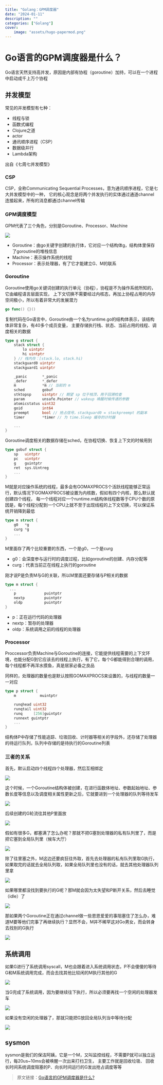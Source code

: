 ```yaml
---
title: "Golang：GPM调度器"
date: "2024-01-11"
description: ""
categories: ["Golang"]
cover:
    image: "assets/hugo-papermod.png"
---
```

# Go语言的GPM调度器是什么？

Go语言天然支持高并发，原因是内部有协程（goroutine）加持，可以在一个进程中启动成千上万个协程


## 并发模型

常见的并发模型有七种：

- 线程与锁
- 函数式编程
- Clojure之道
- actor
- 通讯顺序进程（CSP）
- 数据级并行
- Lambda架构

出自《七周七并发模型》


### CSP

CSP，全称Communicating Sequential Processes，意为通讯顺序进程，它是七大并发模型中的一种，
它的核心观念是将两个并发执行的实体通过通道channel连接起来，所有的消息都通过channel传输


### GPM调度模型

GPM代表了三个角色，分别是Goroutine、Processor、Machine

![](../images/17188139512ef9a8.jpg)

- Goroutine：由go关键字创建的执行体，它对应一个结构体g，结构体里保存了goroutine的堆栈信息
- Machine：表示操作系统的线程
- Processor：表示处理器，有了它才能建立G、M的联系

### Goroutine

Goroutine使用go关键词创建的执行单元（协程），协程是不为操作系统所知的，它由编程语言层面实现，
上下文切换不需要经过内核态，再加上协程占用的内存空间极小，所以有着非常大的发展潜力

```go
go func() {}()
```

复制代码在Go语言中，Goroutine由一个名为runtime.go的结构体表示，该结构体非常复杂，有40多个成员变量，
主要存储执行栈、状态、当前占用的线程、调度相关的数据

```go
type g struct {
	stack struct {
		lo uintptr
		hi uintptr
	} // 栈内存：[stack.lo, stack.hi)
	stackguard0	uintptr
	stackguard1 uintptr

	_panic       *_panic
	_defer       *_defer
	m            *m // 当前的 m
	sched        gobuf
	stktopsp     uintptr // 期望 sp 位于栈顶，用于回溯检查
	param        unsafe.Pointer // wakeup 唤醒时候传递的参数
	atomicstatus uint32
	goid         int64
	preempt      bool // 抢占信号，stackguard0 = stackpreempt 的副本
	timer        *timer // 为 time.Sleep 缓存的计时器

	...
}
```
Goroutine调度相关的数据存储在sched，在协程切换、恢复上下文的时候用到

```go
type gobuf struct {
	sp   uintptr
	pc   uintptr
	g    guintptr
	ret  sys.Uintreg
	...
}
```

M就是对应操作系统的线程，最多会有GOMAXPROCS个活跃线程能够正常运行，默认情况下GOMAXPROCS被设置为内核数，假如有四个内核，那么默认就创建四个线程，
每一个线程对应一个runtime.m结构体线程数等于CPU个数的原因是，每个线程分配到一个CPU上就不至于出现线程的上下文切换，可以保证系统开销降到最低

```go
type m struct {
	g0   *g 
	curg *g
	...
}
```

M里面存了两个比较重要的东西，一个是g0，一个是curg

- g0：会深度参与运行时的调度过程，比如goroutine的创建、内存分配等
- curg：代表当前正在线程上执行的goroutine

刚才说P是负责M与G的关联，所以M里面还要存储与P相关的数据

```go
type m struct {
  ...
	p             puintptr
	nextp         puintptr
	oldp          puintptr
}
```

- p：正在运行代码的处理器
- nextp：暂存的处理器
- oldp：系统调用之前的线程的处理器

### Processor

Proccessor负责Machine与Goroutine的连接，它能提供线程需要的上下文环境，也能分配G到它应该去的线程上执行，有了它，每个G都能得到合理的调用，每个线程都不再浑水摸鱼，真是居家必备之良品

同样的，处理器的数量也是默认按照GOMAXPROCS来设置的，与线程的数量一一对应

```go
type p struct {
	m           muintptr

	runqhead uint32
	runqtail uint32
	runq     [256]guintptr
	runnext guintptr
	...
}
```

结构体P中存储了性能追踪、垃圾回收、计时器等相关的字段外，还存储了处理器的待运行队列，队列中存储的是待执行的Goroutine列表

### 三者的关系

首先，默认启动四个线程四个处理器，然后互相绑定

![](assets/p-m.jpg)

这个时候，一个Goroutine结构体被创建，在进行函数体地址、参数起始地址、参数长度等信息以及调度相关属性更新之后，它就要进到一个处理器的队列等待发车

![](assets/g.jpg)

后续创建的G轮流往其他P里面放

![](assets/more-g.jpg)

假如有很多G，都塞满了怎么办呢？那就不把G塞到处理器的私有队列里了，而是把它塞到全局队列里（候车大厅）

![](assets/more-more-g.jpg)

除了往里塞之外，M这边还要疯狂往外取，首先去处理器的私有队列里取G执行，如果取完的话就去全局队列取，如果全局队列里也没有的话，就去其他处理器队列里拿

![](assets/steal-g.jpg)

如果哪里都没找到要执行的G呢？那M就会因为太失望和P断开关系，然后去睡觉（idle）了

![](assets/broken-heart-m.jpg)

那如果两个Goroutine正在通过channel做一些恩恩爱爱的事阻塞住了怎么办，难道M要等他们完事了再继续执行？显然不会，M并不稀罕这对Go男女，而会转身去找别的G执行

![](assets/found-new-g.jpg)


## 系统调用

如果G进行了系统调用syscall，M也会跟着进入系统调用状态，P不会傻傻的等待G和M系统调用完成，而会去找其他比较闲的M执行其他的G

![](assets/found-new-g-2.jpg)

当G完成了系统调用，因为要继续往下执行，所以必须要再找一个空闲的处理器发车

![](assets/found-new-p.jpg)

如果没有空闲的处理器了，那就只能把G放回全局队列当中等待分配

![](assets/wait-new-p.jpg)


## sysmon

sysmon是我们的保洁阿姨，它是一个M，又叫监控线程，不需要P就可以独立运行，每20us~10ms会被唤醒一次出来打扫卫生，
主要工作就是回收垃圾、 回收长时间系统调度阻塞的P、向长时间运行的G发出抢占调度等等

> 原文链接：<a href="https://github.com/lifei6671/interview-go/blob/master/base/go-gpm.md" target="_blank">Go语言的GPM调度器是什么?</a>
